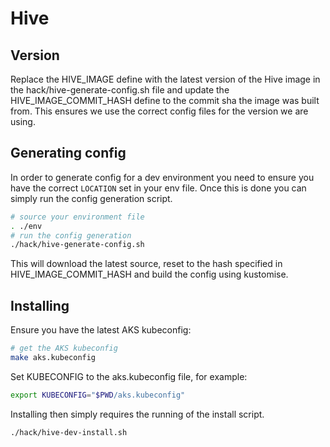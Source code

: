 # Hive

## Version

Replace the HIVE_IMAGE define with the latest version of the Hive image in the hack/hive-generate-config.sh file and update the HIVE_IMAGE_COMMIT_HASH define to the commit sha the image was built from. This ensures we use the correct config files for the version we are using.

## Generating config

In order to generate config for a dev environment you need to ensure you have the correct `LOCATION` set in your env file. Once this is done you can simply run the config generation script.

```bash
# source your environment file
. ./env
# run the config generation
./hack/hive-generate-config.sh
```

This will download the latest source, reset to the hash specified in HIVE_IMAGE_COMMIT_HASH and build the config using kustomise.

## Installing

Ensure you have the latest AKS kubeconfig:
```bash
# get the AKS kubeconfig
make aks.kubeconfig
```

Set KUBECONFIG to the aks.kubeconfig file, for example:
```bash
export KUBECONFIG="$PWD/aks.kubeconfig"
```

Installing then simply requires the running of the install script.

```bash
./hack/hive-dev-install.sh
```
